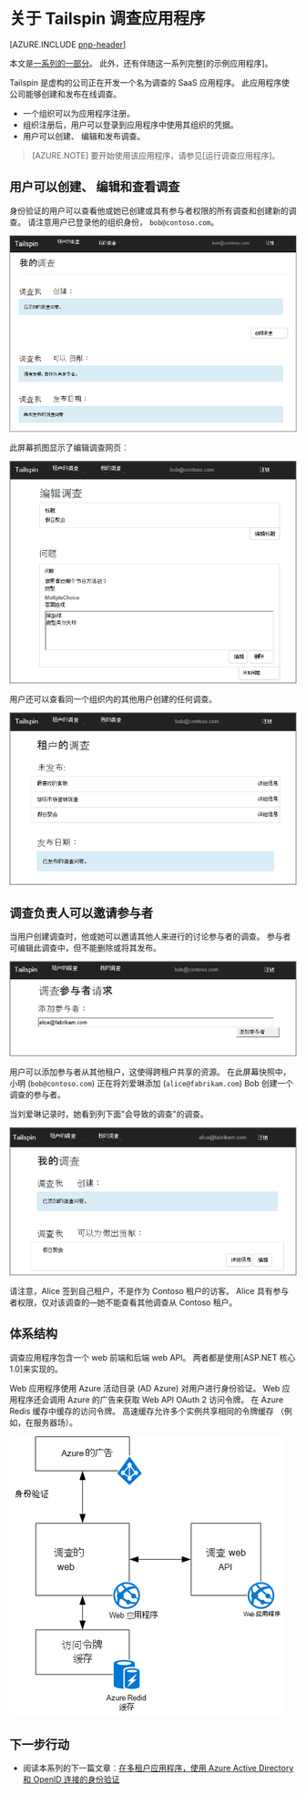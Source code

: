 <properties
   pageTitle="关于 Tailspin 调查应用程序 |Microsoft Azure"
   description="Tailspin 调查应用程序概述"
   services=""
   documentationCenter="na"
   authors="MikeWasson"
   manager="roshar"
   editor=""
   tags=""/>

<tags
   ms.service="guidance"
   ms.devlang="dotnet"
   ms.topic="article"
   ms.tgt_pltfrm="na"
   ms.workload="na"
   ms.date="05/23/2016"
   ms.author="mwasson"/>

# <a name="about-the-tailspin-surveys-application"></a>关于 Tailspin 调查应用程序

[AZURE.INCLUDE [pnp-header](../../includes/guidance-pnp-header-include.md)]

本文是[一系列的一部分]。 此外，还有伴随这一系列完整[的示例应用程序]。

Tailspin 是虚构的公司正在开发一个名为调查的 SaaS 应用程序。 此应用程序使公司能够创建和发布在线调查。

- 一个组织可以为应用程序注册。
- 组织注册后，用户可以登录到应用程序中使用其组织的凭据。
- 用户可以创建、 编辑和发布调查。

> [AZURE.NOTE] 要开始使用该应用程序，请参见[运行调查应用程序]。

## <a name="users-can-create-edit-and-view-surveys"></a>用户可以创建、 编辑和查看调查

身份验证的用户可以查看他或她已创建或具有参与者权限的所有调查和创建新的调查。 请注意用户已登录他的组织身份， `bob@contoso.com`。

![调查应用程序](media/guidance-multitenant-identity/surveys-screenshot.png)

此屏幕抓图显示了编辑调查网页︰

![编辑调查](media/guidance-multitenant-identity/edit-survey.png)

用户还可以查看同一个组织内的其他用户创建的任何调查。

![租户的调查](media/guidance-multitenant-identity/tenant-surveys.png)

## <a name="survey-owners-can-invite-contributors"></a>调查负责人可以邀请参与者

当用户创建调查时，他或她可以邀请其他人来进行的讨论参与者的调查。 参与者可编辑此调查中，但不能删除或将其发布。  

![添加参与者](media/guidance-multitenant-identity/add-contributor.png)

用户可以添加参与者从其他租户，这使得跨租户共享的资源。 在此屏幕快照中，小明 (`bob@contoso.com`) 正在将刘爱琳添加 (`alice@fabrikam.com`) Bob 创建一个调查的参与者。

当刘爱琳记录时，她看到列下面"会导致的调查"的调查。

![调查参与者](media/guidance-multitenant-identity/contributor.png)

请注意，Alice 签到自己租户，不是作为 Contoso 租户的访客。 Alice 具有参与者权限，仅对该调查的&mdash;她不能查看其他调查从 Contoso 租户。

## <a name="architecture"></a>体系结构

调查应用程序包含一个 web 前端和后端 web API。 两者都是使用[ASP.NET 核心 1.0]来实现的。

Web 应用程序使用 Azure 活动目录 (AD Azure) 对用户进行身份验证。 Web 应用程序还会调用 Azure 的广告来获取 Web API OAuth 2 访问令牌。 在 Azure Redis 缓存中缓存的访问令牌。 高速缓存允许多个实例共享相同的令牌缓存 （例如，在服务器场）。

![体系结构](media/guidance-multitenant-identity/architecture.png)

## <a name="next-steps"></a>下一步行动

- 阅读本系列的下一篇文章︰[在多租户应用程序，使用 Azure Active Directory 和 OpenID 连接的身份验证][authentication]

<!-- Links -->

[authentication]: guidance-multitenant-identity-authenticate.md
[一系列的一部分]: guidance-multitenant-identity.md
[调查应用程序运行]: https://github.com/Azure-Samples/guidance-identity-management-for-multitenant-apps/blob/master/docs/running-the-app.md
[ASP.NET 1.0 核心]: https://docs.asp.net/en/latest/
[示例应用程序]: https://github.com/Azure-Samples/guidance-identity-management-for-multitenant-apps
